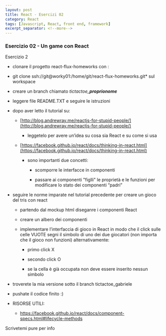 ```yaml
---
layout: post
title: React - Esercizi 02
category: React
tags: [Javascript, React, front end, framework]
excerpt_separator: <!--more-->
---
```


### Esercizio 02 - Un game con React

Esercizio 2
<!--more-->

* clonare il progetto react-flux-homeworks con :
*	git clone ssh://git@worky01:/home/git/react-flux-homeworks.git*
sul workspace

* creare un branch chiamato *tictactoe_***_proprionome_**

* leggere file README.TXT e seguire le istruzioni

* dopo aver letto il tutorial su:

    * [http://blog.andrewray.me/reactjs-for-stupid-people/](http://blog.andrewray.me/reactjs-for-stupid-people/)

        * leggetelo per avere un’idea su cosa sia React e su come si usa

    * [https://facebook.github.io/react/docs/thinking-in-react.html](https://facebook.github.io/react/docs/thinking-in-react.html)

        * sono importanti due concetti:

            * scomporre le interfacce in componenti

            * passare ai componenti "figlli" le proprietà e le funzioni per modificare lo stato dei componenti “padri”

* seguire le norme imparate nel tutorial precedente per creare un gioco del tris con react

    * partendo dal mockup html diseganre i componenti React

    * creare un albero dei componenti

    * implementare l’interfaccia di gioco in React in modo che il click sulle celle VUOTE segni il simbolo di uno dei due giocatori (non importa che il gioco non funzioni) alternativamente:

        * primo click X

        * secondo click O

        * se la cella è già occupata non deve essere inserito nessun simbolo

* troverete la mia versione sotto il branch tictactoe_gabriele

* pushate il codice finito :)

* RISORSE UTILI:

    * https://facebook.github.io/react/docs/component-specs.html#lifecycle-methods

Scrivetemi pure per info
